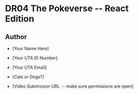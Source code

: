 # DR04 The Pokeverse -- React Edition

## Author

* [Your Name Here]
* [Your UTA ID Number]
* [Your UTA Email]
* [Cats or Dogs?]

* [Video Submission URL -- make sure permissions are open]
